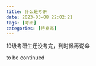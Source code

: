```yaml
---
title: 什么是考研
date: 2023-03-08 22:02:21
tags: [考研]
categories: [待补充]
---
```


19级考研生还没考完，到时候再说:joy:

to be continued
<!-- more -->